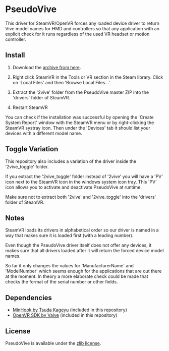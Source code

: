 PseudoVive
==========

This driver for SteamVR/OpenVR forces any loaded device driver to return Vive model names for HMD and controllers so that any application with an explicit check for it runs regardless of the used VR headset or motion controller.

## Install

1. Download the [archive from here](https://github.com/schellingb/PseudoVive/archive/master.zip).

2. Right click SteamVR in the Tools or VR section in the Steam library. Click on 'Local Files' and then 'Browse Local Files...'.

3. Extract the '2vive' folder from the PseudoVive master ZIP into the 'drivers' folder of SteamVR.

4. Restart SteamVR

You can check if the installation was successful by opening the 'Create System Report' window with the SteamVR menu or by right-clicking the SteamVR systray icon. Then under the 'Devices' tab it should list your devices with a different model name.

## Toggle Variation

This repository also includes a variation of the driver inside the '2vive_toggle' folder.

If you extract the '2vive_toggle' folder instead of '2vive' you will have a 'PV' icon next to the SteamVR icon in the windows system icon tray. This 'PV' icon allows you to activate and deactivate PseudoVive at runtime.

Make sure not to extract both '2vive' and '2vive_toggle' into the 'drivers' folder of SteamVR.

## Notes

SteamVR loads its drivers in alphabetical order so our driver is named in a way that makes sure it is loaded first (with a leading number).

Even though the PseudoVive driver itself does not offer any devices, it makes sure that all drivers loaded after it will return the forced device model names.

So far it only changes the values for 'ManufacturerName' and 'ModelNumber' which seems enough for the applications that are out there at the moment. In theory a more elaborate check could be made that checks the format of the serial number or other fields.

## Dependencies

- [MinHook by Tsuda Kageyu](https://github.com/TsudaKageyu/minhook) (included in this repository)
- [OpenVR SDK by Valve](https://github.com/ValveSoftware/openvr) (included in this repository)

## License

PseudoVive is available under the [zlib license](http://www.gzip.org/zlib/zlib_license.html).